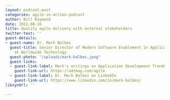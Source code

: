 ```yaml
---
layout: podcast-post
categories: agile-in-action-podcast
author: Bill Raymond
date: 2022-08-16
title: Quality agile delivery with external stakeholders
twitter-text: ''
guest-details:
- guest-name: Dr. Mark Balbes
  guest-title: Senior Director of Modern Software Enablement in Application Services
    at Worldwide Technology
  guest-photo: "/uploads/mark-balbes.jpeg"
  guest-links:
  - guest-link-label: Mark's writings on Application Development Trends Magazine (ADTMag)
    guest-link-url: https://adtmag.com/agile
  - guest-link-label: Dr. Mark Balbes on LinkedIn
    guest-link-url: https://www.linkedin.com/in/mark-balbes/
libsynUrl: ''

---
```

